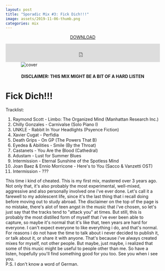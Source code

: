```yaml
---
layout: post
title: "Sporadic Mix #3: Fick Dich!!!"
image: assets/2019-11-06-thumb.png
categories: mix
---
```


<p style="text-align: center; margin-bottom: 13px">
  <a href="https://www.dropbox.com/s/3h4s0476z1d7v9j/fick-dich.mp3?dl=0">DOWNLOAD</a>
</p>

<iframe width="100%" height="60" src="https://www.mixcloud.com/widget/iframe/?hide_cover=1&mini=1&hide_artwork=1&feed=%2Fleonardo_idone%2Ffick-dich%2F" frameborder="0" ></iframe>

<img src="/drdblog/assets/fick-dich-cover.jpg" alt="cover" style="max-width:80%; height:auto; margin-top:auto; margin-bottom:21px; margin-left:auto; margin-right:auto; display:block;" />

<p style="text-align: center;"><b>DISCLAIMER: THIS MIX MIGHT BE A BIT OF A HARD LISTEN</b></p>

# Fick Dich!!!

Tracklist:  

1. Raymond Scott - Limbo: The Organized Mind (Manhattan Research Inc.)
2. Chilly Gonzales - Carnivalse (Solo Piano I)
3. UNKLE - Rabbit In Your Headlights (Psyence Fiction)
4. Xavier Cugat - Perfidia
5. Death Grips - On GP (The Powers That B)
6. Eyedea & Abilities - Smile (By the Throat)
7. Castanets - You Are the Blood (Cathedral)
8. Adustam - Lust for Summer Blues
9. Intermission - Eternal Sunshine of the Spotless Mind
10. Joan Baez & Ennio Morricone - Here's to You (Sacco & Vanzetti OST)
11. Intermission - ???
  
This time i kind of cheated. This is my first mix, mastered over 3 years ago. Not only that, it's also probably the most experimental, well-mixed, aggressive and also personally involved one i've ever done. Let's call it a farewell to my adolescent life, since it's the last thing that i recall doing before moving out to study abroad. The disclaimer on the top of the page is no mistake, there's alot of teen angst in the music that i've chosen, so let's just say that the tracks tend to "attack you" at times. But still, this is probably the most distilled form of myself that i've ever been able to capture, so maybe it's normal that it's like that, teen years are hard for everyone. I can't expect everyone to like everything i do, and that's normal.  
For reasons i do not have the time to talk about i never decided to publish it, or talk about it, or share it with anyone. That's because i've always created mixes for myself, not other people. But maybe, just maybe, i realized that some of this music might be useful to people other than me. So have a listen, hopefully you'll find something good for you too. See you when i see you.  
P.S. I don't know a word of German.

